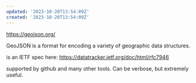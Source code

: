```yaml
---
updated: '2023-10-20T13:54:09Z'
created: '2023-10-20T13:54:09Z'
---
```

https://geojson.org/

GeoJSON is a format for encoding a variety of geographic data structures.

is an IETF spec here: https://datatracker.ietf.org/doc/html/rfc7946

supported by github and many other tools. Can be verbose, but extremely useful.
